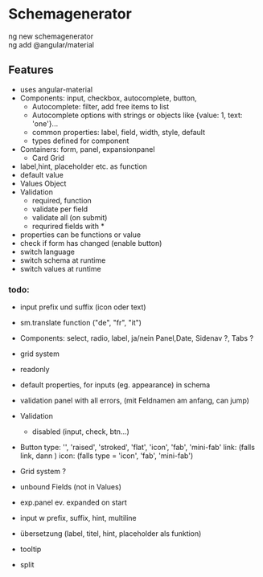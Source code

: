 # Schemagenerator

ng new schemagenerator  
ng add @angular/material

## Features
- uses angular-material
- Components: input, checkbox, autocomplete, button, 
  - Autocomplete: filter, add free items to list
  - Autocomplete options with strings or objects like {value: 1, text: 'one'}...
  - common properties: label, field, width, style, default
  - types defined for component
 - Containers: form, panel, expansionpanel
   - Card Grid
  - label,hint, placeholder etc. as function
  - default value 
- Values Object
- Validation
  - required, function
  - validate per field
  - validate all (on submit)
  - requrired fields with *         
- properties can be functions or value
- check if form has changed (enable button)
- switch language
- switch schema at runtime
- switch values at runtime


### todo:
- input prefix und suffix (icon oder text)
- sm.translate function ("de", "fr", "it")
- Components: select, radio, label, ja/nein Panel,Date, Sidenav ?, Tabs ?
- grid system
- readonly 
- default properties, for inputs (eg. appearance) in schema
- validation
  panel with all errors, (mit Feldnamen am anfang, can jump)
- Validation
  - disabled (input, check, btn...)
- Button type: '', 'raised', 'stroked', 'flat', 'icon', 'fab', 'mini-fab' 
         link: (falls link, dann <a>)
         icon: (falls type = 'icon', 'fab', 'mini-fab')
  
- Grid system ?
- unbound Fields (not in Values)
- exp.panel ev. expanded on start
- input w prefix, suffix, hint, multiline
- übersetzung (label, titel, hint, placeholder als funktion)
- tooltip
- split
